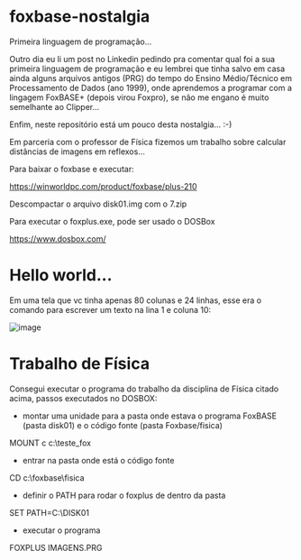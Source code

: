 # foxbase-nostalgia
Primeira linguagem de programação...

Outro dia eu li um post no Linkedin pedindo pra comentar qual foi a sua primeira linguagem de programação e eu lembrei que tinha salvo em casa ainda alguns arquivos antigos (PRG) do tempo do Ensino Médio/Técnico em Processamento de Dados (ano 1999), onde aprendemos a programar com a lingagem FoxBASE+ (depois virou Foxpro), se não me engano é muito semelhante ao Clipper...

Enfim, neste repositório está um pouco desta nostalgia... :-)

Em parceria com o professor de Física fizemos um trabalho sobre calcular distâncias de imagens em reflexos...

Para baixar o foxbase e executar:

https://winworldpc.com/product/foxbase/plus-210

Descompactar o arquivo disk01.img com o 7.zip

Para executar o foxplus.exe, pode ser usado o DOSBox

https://www.dosbox.com/



# Hello world...

Em uma tela que vc tinha apenas 80 colunas e 24 linhas, esse era o comando para escrever um texto na lina 1 e coluna 10:

![image](https://user-images.githubusercontent.com/57003640/204542219-a75b2bb3-4a85-4768-ba48-092d6f8851e1.png)



# Trabalho de Física

Consegui executar o programa do trabalho da disciplina de Física citado acima, passos executados no DOSBOX:

 - montar uma unidade para a pasta onde estava o programa FoxBASE (pasta disk01) e o código fonte (pasta Foxbase/fisica)
 
 MOUNT c c:\teste_fox
 

 - entrar na pasta onde está o código fonte
 
 CD c:\foxbase\fisica
 
  - definir o PATH para rodar o foxplus de dentro da pasta 
 
 SET PATH=C:\DISK01
 
 - executar o programa
 
 FOXPLUS IMAGENS.PRG
 
 
 

